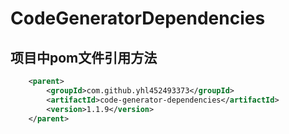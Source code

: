 # CodeGeneratorDependencies
## 项目中pom文件引用方法
``` xml
    <parent>
        <groupId>com.github.yhl452493373</groupId>
        <artifactId>code-generator-dependencies</artifactId>
        <version>1.1.9</version>
    </parent>
```
